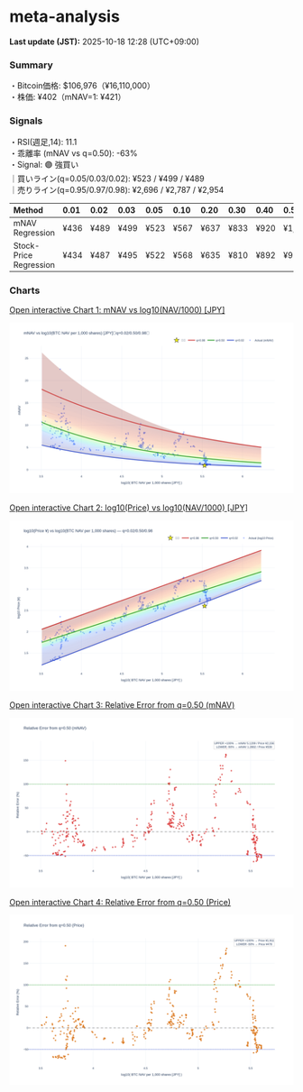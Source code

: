 # meta-analysis


<!--REPORT:START-->
**Last update (JST):** 2025-10-18 12:28 (UTC+09:00)

### Summary
・Bitcoin価格: $106,976（¥16,110,000）  
・株価: ¥402（mNAV=1: ¥421）

### Signals
・RSI(週足,14): 11.1  
・乖離率 (mNAV vs q=0.50): -63%  
・Signal: 🟣 強買い  
｜買いライン(q=0.05/0.03/0.02): ¥523 / ¥499 / ¥489  
｜売りライン(q=0.95/0.97/0.98): ¥2,696 / ¥2,787 / ¥2,954

| Method                 | 0.01   | 0.02   | 0.03   | 0.05   | 0.10   | 0.20   | 0.30   | 0.40   | 0.50   | 0.60   | 0.70   | 0.80   | 0.90   | 0.95   | 0.97   | 0.98   | 0.99   |
|:-----------------------|:-------|:-------|:-------|:-------|:-------|:-------|:-------|:-------|:-------|:-------|:-------|:-------|:-------|:-------|:-------|:-------|:-------|
| mNAV Regression        | ¥436   | ¥489   | ¥499   | ¥523   | ¥567   | ¥637   | ¥833   | ¥920   | ¥1,078 | ¥1,252 | ¥1,370 | ¥1,746 | ¥2,351 | ¥2,696 | ¥2,787 | ¥2,954 | ¥2,962 |
| Stock-Price Regression | ¥434   | ¥487   | ¥495   | ¥522   | ¥568   | ¥635   | ¥810   | ¥892   | ¥956   | ¥1,117 | ¥1,321 | ¥1,714 | ¥2,210 | ¥2,410 | ¥2,464 | ¥2,709 | ¥2,724 |

### Charts
[Open interactive Chart 1: mNAV vs log10(NAV/1000) [JPY]](https://tkzm240.github.io/meta-analysis/fig1.html)

![fig1](assets/fig1.png)

[Open interactive Chart 2: log10(Price) vs log10(NAV/1000) [JPY]](https://tkzm240.github.io/meta-analysis/fig2.html)

![fig2](assets/fig2.png)

[Open interactive Chart 3: Relative Error from q=0.50 (mNAV)](https://tkzm240.github.io/meta-analysis/fig3.html)

![fig3](assets/fig3.png)

[Open interactive Chart 4: Relative Error from q=0.50 (Price)](https://tkzm240.github.io/meta-analysis/fig4.html)

![fig4](assets/fig4.png)
<!--REPORT:END-->
